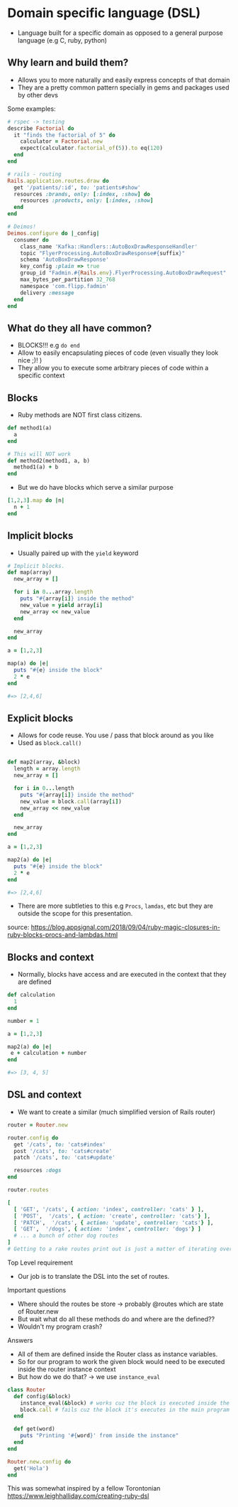 # Domain specific language (DSL)

- Language built for a specific domain as opposed to a general purpose language (e.g C, ruby, python)

## Why learn and build them?
- Allows you to more naturally and easily express concepts of that domain
- They are a pretty common pattern specially in gems and packages used by other devs

Some examples:

```ruby
# rspec -> testing
describe Factorial do
  it "finds the factorial of 5" do
    calculator = Factorial.new
    expect(calculator.factorial_of(5)).to eq(120)
  end
end

# rails - routing 
Rails.application.routes.draw do
  get '/patients/:id', to: 'patients#show'
  resources :brands, only: [:index, :show] do
    resources :products, only: [:index, :show]
  end
end

# Deimos!
Deimos.configure do |_config|
  consumer do
    class_name 'Kafka::Handlers::AutoBoxDrawResponseHandler'
    topic "FlyerProcessing.AutoBoxDrawResponse#{suffix}"
    schema 'AutoBoxDrawResponse'
    key_config :plain => true
    group_id "Fadmin.#{Rails.env}.FlyerProcessing.AutoBoxDrawRequest"
    max_bytes_per_partition 32_768
    namespace 'com.flipp.fadmin'
    delivery :message
  end
end
```

## What do they all have common?
- BLOCKS!!! e.g `do end`
- Allow to easily encapsulating pieces of code (even visually they look nice ;)! )
- They allow you to execute some arbitrary pieces of code within a specific context

## Blocks
- Ruby methods are NOT first class citizens.

```ruby
def method1(a)
  a
end

# This will NOT work
def method2(method1, a, b)
  method1(a) + b
end
```

- But we do have blocks which serve a similar purpose

```ruby
[1,2,3].map do |n|
  n + 1
end
```

## Implicit blocks
- Usually paired up with the `yield` keyword

```ruby
# Implicit blocks.
def map(array)
  new_array = []

  for i in 0...array.length
    puts "#{array[i]} inside the method"
    new_value = yield array[i]
    new_array << new_value 
  end

  new_array
end

a = [1,2,3]

map(a) do |e|
  puts "#{e} inside the block"
  2 * e
end

#=> [2,4,6]
```
## Explicit blocks
- Allows for code reuse. You use / pass that block around as you like
- Used as `block.call()`

```ruby

def map2(array, &block)
  length = array.length
  new_array = []

  for i in 0...length
    puts "#{array[i]} inside the method"
    new_value = block.call(array[i])
    new_array << new_value 
  end

  new_array
end

a = [1,2,3]

map2(a) do |e|
  puts "#{e} inside the block"
  2 * e
end

#=> [2,4,6]
```
- There are more subtleties to this e.g `Procs`, `lamdas`, etc but they are outside the scope for this presentation.

source: https://blog.appsignal.com/2018/09/04/ruby-magic-closures-in-ruby-blocks-procs-and-lambdas.html

## Blocks and context

- Normally, blocks have access and are executed in the context that they are defined

```ruby
def calculation
  1
end

number = 1

a = [1,2,3]

map2(a) do |e|
 e + calculation + number
end

#=> [3, 4, 5]
```

## DSL and context

- We want to create a similar (much simplified version of Rails router)

```ruby
router = Router.new

router.config do
  get '/cats', to: 'cats#index'
  post '/cats', to: 'cats#create'
  patch '/cats', to: 'cats#update'

  resources :dogs
end

router.routes

[
  [ 'GET', '/cats', { action: 'index', controller: 'cats' } ],
  [ 'POST',  '/cats', { action: 'create', controller: 'cats'} ],
  [ 'PATCH',  '/cats', { action: 'update', controller: 'cats'} ],
  [ 'GET',  '/dogs', { action: 'index', controller: 'dogs'} ]
  # ... a bunch of other dog routes
]
# Getting to a rake routes print out is just a matter of iterating over this
```
Top Level requirement
- Our job is to translate the DSL into the set of routes.

Important questions
- Where should the routes be store -> probably @routes which are state of Router.new
- But wait what do all these methods do and where are the defined??
- Wouldn't my program crash?

Answers 
- All of them are defined inside the Router class as instance variables.
- So for our program to work the given block would need to be executed inside the router instance context
- But how do we do that? -> we use `instance_eval`

```ruby
class Router
  def config(&block)
    instance_eval(&block) # works cuz the block is executed inside the instance
    block.call # fails cuz the block it's executes in the main program context
  end

  def get(word)
    puts "Printing '#{word}' from inside the instance"
  end
end

Router.new.config do
  get('Hola')
end
```

This was somewhat inspired by a fellow Torontonian https://www.leighhalliday.com/creating-ruby-dsl
